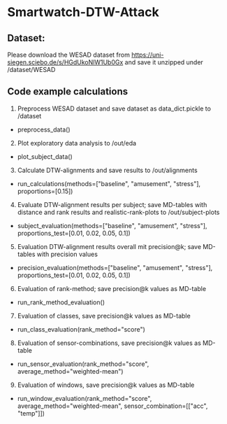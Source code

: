 # Smartwatch-DTW-Attack

## Dataset:
Please download the WESAD dataset from https://uni-siegen.sciebo.de/s/HGdUkoNlW1Ub0Gx and save it unzipped under /dataset/WESAD

## Code example calculations
1. Preprocess WESAD dataset and save dataset as data_dict.pickle to /dataset
* preprocess_data()

2. Plot exploratory data analysis to /out/eda
* plot_subject_data()

3. Calculate DTW-alignments and save results to /out/alignments
* run_calculations(methods=["baseline", "amusement", "stress"], proportions=[0.15])

4. Evaluate DTW-alignment results per subject; save MD-tables with distance and rank results and realistic-rank-plots to /out/subject-plots
* subject_evaluation(methods=["baseline", "amusement", "stress"], proportions_test=[0.01, 0.02, 0.05, 0.1])

5. Evaluation DTW-alignment results overall mit precision@k; save MD-tables with precision values
* precision_evaluation(methods=["baseline", "amusement", "stress"], proportions_test=[0.01, 0.02, 0.05, 0.1])

6. Evaluation of rank-method; save precision@k values as MD-table
* run_rank_method_evaluation()

7. Evaluation of classes, save precision@k values as MD-table
* run_class_evaluation(rank_method="score")

8. Evaluation of sensor-combinations, save precision@k values as MD-table
* run_sensor_evaluation(rank_method="score", average_method="weighted-mean")

9. Evaluation of windows, save precision@k values as MD-table
* run_window_evaluation(rank_method="score", average_method="weighted-mean", sensor_combination=[["acc", "temp"]])